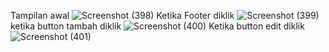 Tampilan awal
![Screenshot (398)](https://github.com/w-fath/kelompok1/assets/101523444/d681f609-52cf-430f-b3db-224d04bed086)
Ketika Footer diklik
![Screenshot (399)](https://github.com/w-fath/kelompok1/assets/101523444/8be8c927-d024-410a-8c07-21b37411ad71)
ketika button tambah diklik
![Screenshot (400)](https://github.com/w-fath/kelompok1/assets/101523444/829265b1-e398-46fd-94a5-256e5bb49512)
Ketika button edit diklik
![Screenshot (401)](https://github.com/w-fath/kelompok1/assets/101523444/2668586d-f3a1-4515-a6b5-c48425c1f6bb)
